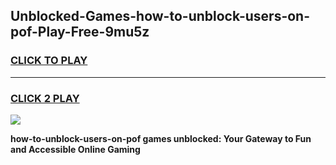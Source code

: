 
## Unblocked-Games-how-to-unblock-users-on-pof-Play-Free-9mu5z
<h3>
<a href="https://premium76.site?title=how-to-unblock-users-on-pof&ref=18A1">CLICK TO PLAY</a></h3>
<hr>

<h3>
<a href="https://premium76.site?title=how-to-unblock-users-on-pof&ref=18A1">CLICK 2 PLAY</a>
  
</h3>

<a href="https://premium76.site?title=how-to-unblock-users-on-pof&ref=18A1"><img src="https://clearcache.store/games.png"></a>


**how-to-unblock-users-on-pof games unblocked: Your Gateway to Fun and Accessible Online Gaming**
